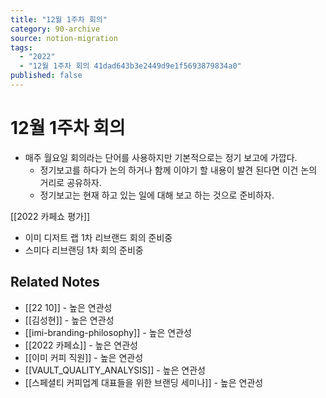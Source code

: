 ```yaml
---
title: "12월 1주차 회의"
category: 90-archive
source: notion-migration
tags:
  - "2022"
  - "12월 1주차 회의 41dad643b3e2449d9e1f5693879834a0"
published: false
---
```


# 12월 1주차 회의

* 매주 월요일 회의라는 단어를 사용하지만 기본적으로는 정기 보고에 가깝다.
  * 정기보고를 하다가 논의 하거나 함께 이야기 할 내용이 발견 된다면 이건 논의 거리로 공유하자.
  * 정기보고는 현재 하고 있는 일에 대해 보고 하는 것으로 준비하자.

[[2022 카페쇼 평가]]

* 이미 디저트 랩 1차 리브랜드 회의 준비중
* 스미다 리브랜딩 1차 회의 준비중

## Related Notes
- [[22 10]] - 높은 연관성
- [[김성현]] - 높은 연관성
- [[imi-branding-philosophy]] - 높은 연관성
- [[2022 카페쇼]] - 높은 연관성
- [[이미 커피 직원]] - 높은 연관성
- [[VAULT_QUALITY_ANALYSIS]] - 높은 연관성
- [[스페셜티 커피업계 대표들을 위한 브랜딩 세미나]] - 높은 연관성
